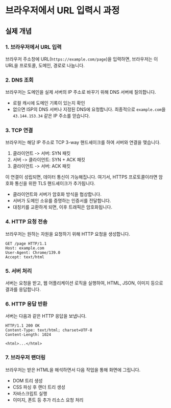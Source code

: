 # 브라우저에서 URL 입력시 과정
## 실제 개념
### 1. 브라우저에서 URL 입력
브라우저 주소창에 URL(`https://example.com/page`)을 입력하면, 브라우저는 이 URL을 프로토콜, 도메인, 경로로 나눕니다. 
### 2. DNS 조회
브라우저는 도메인을 실제 서버의 IP 주소로 바꾸기 위해 DNS 서버에 질의합니다. 
* 로컬 캐시에 도메인 기록이 있는지 확인
* 없으면 ISP의 DNS 서버나 지정된 DNS에 요청합니다.
최종적으로 `example.com`을 `43.144.153.34` 같은 IP 주소를 얻습니다.

### 3. TCP 연결
브라우저는 해당 IP 주소로 TCP 3-way 핸드셰이크를 하여 서버와 연결을 맺습니다. 
1. 클라이언트 -> 서버: SYN 패킷
2. 서버 -> 클라이언트: SYN + ACK 패킷
3. 클라이언트 -> 서버: ACK 패킷

이 연결이 성립되면, 데이터 통신이 가능해집니다. 
여기서, HTTPS 프로토콜이라면 암호화 통신을 위한 TLS 핸드셰이크가 추가됩니다. 
* 클라이언트와 서버가 암호화 방식을 협상합니다.
* 서버가 도메인 소유를 증명하는 인증서를 전달합니다.
* 대칭키를 교환하게 되면, 이후 트래픽은 암호화됩니다.


### 4. HTTP 요청 전송
브라우저는 원하는 자원을 요청하기 위해 HTTP 요청을 생성합니다. 
```http
GET /page HTTP/1.1
Host: example.com
User-Agent: Chrome/139.0
Accept: text/html
```
### 5. 서버 처리 
서버는 요청을 받고, 웹 어플리케이션 로직을 실행하여, HTML, JSON, 이미지 등으로 결과를 응답합니다. 
### 6. HTTP 응답 반환
서버는 다음과 같은 HTTP 응답을 보냅니다. 
```http
HTTP/1.1 200 OK
Content-Type: text/html; charset=UTF-8
Content-Length: 1024

<html>...</html>
```
### 7. 브라우저 랜더링
브라우저는 받은 HTML을 해석하면서 다음 작업을 통해 화면에 그립니다.
* DOM 트리 생성
* CSS 파싱 후 랜더 트리 생성
* 자바스크립트 실행
* 이미지, 폰트 등 추가 리소스 요청 처리


